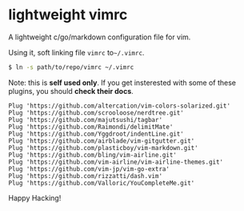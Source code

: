 lightweight vimrc
===
A lightweight c/go/markdown configuration file for vim.

Using it, soft linking file ``vimrc`` to``~/.vimrc``. 

```sh
$ ln -s path/to/repo/vimrc ~/.vimrc
```

Note: this is **self used only**. If you get insterested with some of these plugins, you should **check their docs**.

```viml
Plug 'https://github.com/altercation/vim-colors-solarized.git'
Plug 'https://github.com/scrooloose/nerdtree.git'
Plug 'https://github.com/majutsushi/tagbar'
Plug 'https://github.com/Raimondi/delimitMate'
Plug 'https://github.com/Yggdroot/indentLine.git'
Plug 'https://github.com/airblade/vim-gitgutter.git'
Plug 'https://github.com/plasticboy/vim-markdown.git'
Plug 'https://github.com/bling/vim-airline.git'
Plug 'https://github.com/vim-airline/vim-airline-themes.git'
Plug 'https://github.com/vim-jp/vim-go-extra'
Plug 'https://github.com/rizzatti/dash.vim'
Plug 'https://github.com/Valloric/YouCompleteMe.git'
```

Happy Hacking!
